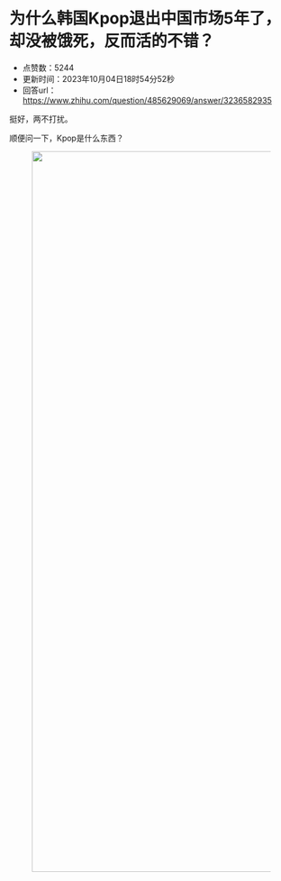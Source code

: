 # 为什么韩国Kpop退出中国市场5年了，却没被饿死，反而活的不错？
- 点赞数：5244
- 更新时间：2023年10月04日18时54分52秒
- 回答url：https://www.zhihu.com/question/485629069/answer/3236582935
<body>
 <p data-pid="ifEnMTFF">挺好，两不打扰。</p>
 <p data-pid="NJUpaRYp">顺便问一下，Kpop是什么东西？</p>
 <figure data-size="normal">
  <img src="https://pic1.zhimg.com/50/v2-ac44b452e201b55a439cdce766994979_720w.jpg?source=1940ef5c" data-rawwidth="1280" data-rawheight="1280" data-size="normal" data-original-token="v2-eb6faa0f52219afefc1b51dd30c1e2c2" data-default-watermark-src="https://picx.zhimg.com/50/v2-419cb88fcf4a572d587d7fbe687e210f_720w.jpg?source=1940ef5c" class="origin_image zh-lightbox-thumb" width="1280" data-original="https://picx.zhimg.com/v2-ac44b452e201b55a439cdce766994979_r.jpg?source=1940ef5c">
 </figure>
 <p></p>
</body>